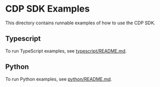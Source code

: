 # CDP SDK Examples

This directory contains runnable examples of how to use the CDP SDK.

## Typescript

To run TypeScript examples, see [typescript/README.md](./typescript/README.md).

## Python

To run Python examples, see [python/README.md](./python/README.md).
